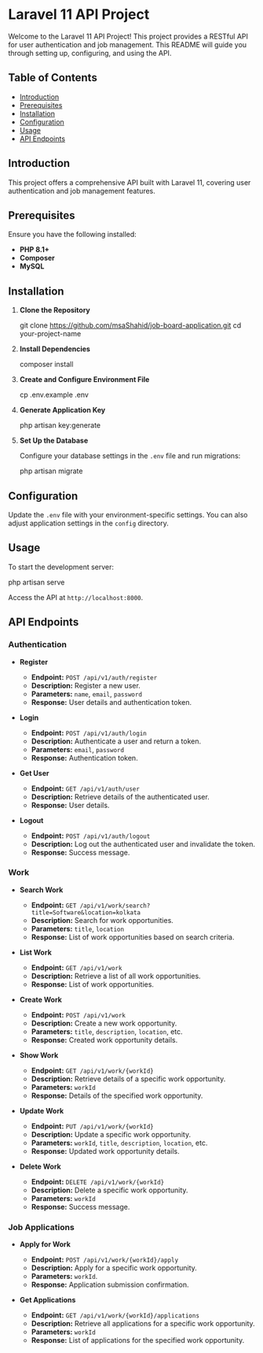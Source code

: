 # Laravel 11 API Project

Welcome to the Laravel 11 API Project! This project provides a RESTful API for user authentication and job management. This README will guide you through setting up, configuring, and using the API.

## Table of Contents

- [Introduction](#introduction)
- [Prerequisites](#prerequisites)
- [Installation](#installation)
- [Configuration](#configuration)
- [Usage](#usage)
- [API Endpoints](#api-endpoints)


## Introduction

This project offers a comprehensive API built with Laravel 11, covering user authentication and job management features.

## Prerequisites

Ensure you have the following installed:

- **PHP 8.1+**
- **Composer**
- **MySQL** 


## Installation

1. **Clone the Repository**

   
   git clone https://github.com/msaShahid/job-board-application.git
   cd your-project-name
   

2. **Install Dependencies**

   composer install

3. **Create and Configure Environment File**

   cp .env.example .env

4. **Generate Application Key**

   php artisan key:generate

5. **Set Up the Database**

   Configure your database settings in the `.env` file and run migrations:
   
   php artisan migrate
   
## Configuration

Update the `.env` file with your environment-specific settings. You can also adjust application settings in the `config` directory.

## Usage

To start the development server:

php artisan serve

Access the API at `http://localhost:8000`.

## API Endpoints

### Authentication

- **Register**
  - **Endpoint:** `POST /api/v1/auth/register`
  - **Description:** Register a new user.
  - **Parameters:** `name`, `email`, `password`
  - **Response:** User details and authentication token.

- **Login**
  - **Endpoint:** `POST /api/v1/auth/login`
  - **Description:** Authenticate a user and return a token.
  - **Parameters:** `email`, `password`
  - **Response:** Authentication token.

- **Get User**
  - **Endpoint:** `GET /api/v1/auth/user`
  - **Description:** Retrieve details of the authenticated user.
  - **Response:** User details.

- **Logout**
  - **Endpoint:** `POST /api/v1/auth/logout`
  - **Description:** Log out the authenticated user and invalidate the token.
  - **Response:** Success message.

### Work

- **Search Work**
  - **Endpoint:** `GET /api/v1/work/search?title=Software&location=kolkata`
  - **Description:** Search for work opportunities.
   - **Parameters:** `title`, `location`
  - **Response:** List of work opportunities based on search criteria.

- **List Work**
  - **Endpoint:** `GET /api/v1/work`
  - **Description:** Retrieve a list of all work opportunities.
  - **Response:** List of work opportunities.

- **Create Work**
  - **Endpoint:** `POST /api/v1/work`
  - **Description:** Create a new work opportunity.
  - **Parameters:** `title`, `description`, `location`, etc.
  - **Response:** Created work opportunity details.

- **Show Work**
  - **Endpoint:** `GET /api/v1/work/{workId}`
  - **Description:** Retrieve details of a specific work opportunity.
  - **Parameters:** `workId`
  - **Response:** Details of the specified work opportunity.

- **Update Work**
  - **Endpoint:** `PUT /api/v1/work/{workId}`
  - **Description:** Update a specific work opportunity.
  - **Parameters:** `workId`, `title`, `description`, `location`, etc.
  - **Response:** Updated work opportunity details.

- **Delete Work**
  - **Endpoint:** `DELETE /api/v1/work/{workId}`
  - **Description:** Delete a specific work opportunity.
  - **Parameters:** `workId`
  - **Response:** Success message.

### Job Applications

- **Apply for Work**
  - **Endpoint:** `POST /api/v1/work/{workId}/apply`
  - **Description:** Apply for a specific work opportunity.
  - **Parameters:** `workId`.
  - **Response:** Application submission confirmation.

- **Get Applications**
  - **Endpoint:** `GET /api/v1/work/{workId}/applications`
  - **Description:** Retrieve all applications for a specific work opportunity.
  - **Parameters:** `workId`
  - **Response:** List of applications for the specified work opportunity.




